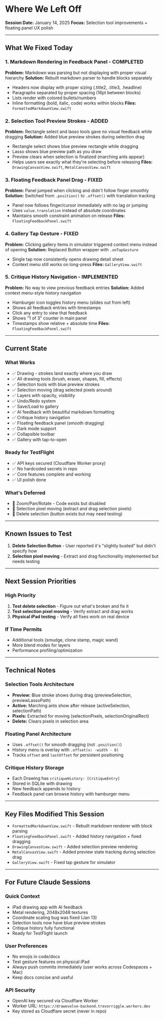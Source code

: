 # Where We Left Off

**Session Date:** January 14, 2025
**Focus:** Selection tool improvements + floating panel UX polish

---

## What We Fixed Today

### 1. Markdown Rendering in Feedback Panel - COMPLETED
**Problem:** Markdown was parsing but not displaying with proper visual hierarchy
**Solution:** Rebuilt markdown parser to handle blocks separately
- Headers now display with proper sizing (.title2, .title3, .headline)
- Paragraphs separated by proper spacing (16pt between blocks)
- Lists render with colored bullets/numbers
- Inline formatting (bold, italic, code) works within blocks
**Files:** `FormattedMarkdownView.swift`

### 2. Selection Tool Preview Strokes - ADDED
**Problem:** Rectangle select and lasso tools gave no visual feedback while dragging
**Solution:** Added blue preview strokes during selection drag
- Rectangle select shows blue preview rectangle while dragging
- Lasso shows blue preview path as you draw
- Preview clears when selection is finalized (marching ants appear)
- Helps users see exactly what they're selecting before releasing
**Files:** `DrawingCanvasView.swift`, `MetalCanvasView.swift`

### 3. Floating Feedback Panel Drag - FIXED
**Problem:** Panel jumped when clicking and didn't follow finger smoothly
**Solution:** Switched from `.position()` to `.offset()` with translation tracking
- Panel now follows finger/cursor immediately with no lag or jumping
- Uses `value.translation` instead of absolute coordinates
- Maintains smooth constraint animation on release
**Files:** `FloatingFeedbackPanel.swift`

### 4. Gallery Tap Gesture - FIXED
**Problem:** Clicking gallery items in simulator triggered context menu instead of opening
**Solution:** Replaced Button wrapper with `.onTapGesture`
- Single tap now consistently opens drawing detail sheet
- Context menu still works on long-press
**Files:** `GalleryView.swift`

### 5. Critique History Navigation - IMPLEMENTED
**Problem:** No way to view previous feedback entries
**Solution:** Added context menu-style history navigation
- Hamburger icon toggles history menu (slides out from left)
- Shows all feedback entries with timestamps
- Click any entry to view that feedback
- Shows "1 of 3" counter in main panel
- Timestamps show relative + absolute time
**Files:** `FloatingFeedbackPanel.swift`

---

## Current State

### What Works
- ✅ Drawing - strokes land exactly where you draw
- ✅ All drawing tools (brush, eraser, shapes, fill, effects)
- ✅ Selection tools with blue preview strokes
- ✅ Selection moving (drag selected pixels around)
- ✅ Layers with opacity, visibility
- ✅ Undo/Redo system
- ✅ Save/Load to gallery
- ✅ AI feedback with beautiful markdown formatting
- ✅ Critique history navigation
- ✅ Floating feedback panel (smooth dragging)
- ✅ Dark mode support
- ✅ Collapsible toolbar
- ✅ Gallery with tap-to-open

### Ready for TestFlight
- ✅ API keys secured (Cloudflare Worker proxy)
- ✅ No hardcoded secrets in repo
- ✅ Core features complete and working
- ✅ UI polish done

### What's Deferred
- 🚧 Zoom/Pan/Rotate - Code exists but disabled
- 🚧 Selection pixel moving (extract and drag selection pixels)
- 🚧 Delete selection (button exists but may need testing)

---

## Known Issues to Test

1. **Delete Selection Button** - User reported it's "slightly busted" but didn't specify how
2. **Selection pixel moving** - Extract and drag functionality implemented but needs testing

---

## Next Session Priorities

### High Priority
1. **Test delete selection** - Figure out what's broken and fix it
2. **Test selection pixel moving** - Verify extract and drag works
3. **Physical iPad testing** - Verify all fixes work on real device

### If Time Permits
- Additional tools (smudge, clone stamp, magic wand)
- More blend modes for layers
- Performance profiling/optimization

---

## Technical Notes

### Selection Tools Architecture
- **Preview:** Blue stroke shows during drag (previewSelection, previewLassoPath)
- **Active:** Marching ants show after release (activeSelection, selectionPath)
- **Pixels:** Extracted for moving (selectionPixels, selectionOriginalRect)
- **Delete:** Clears pixels in selection area

### Floating Panel Architecture
- Uses `.offset()` for smooth dragging (not `.position()`)
- History menu is overlay with `.offset(x: -width - 8)`
- Tracks `offset` and `lastOffset` for persistent positioning

### Critique History Storage
- Each Drawing has `critiqueHistory: [CritiqueEntry]`
- Stored in SQLite with drawing
- New feedback appends to history
- Feedback panel can browse history with hamburger menu

---

## Key Files Modified This Session

- `FormattedMarkdownView.swift` - Rebuilt markdown renderer with block parsing
- `FloatingFeedbackPanel.swift` - Added history navigation + fixed dragging
- `DrawingCanvasView.swift` - Added selection preview rendering
- `MetalCanvasView.swift` - Added preview state tracking during selection drag
- `GalleryView.swift` - Fixed tap gesture for simulator

---

## For Future Claude Sessions

### Quick Context
- iPad drawing app with AI feedback
- Metal rendering, 2048x2048 textures
- Coordinate scaling bug was fixed (Jan 13)
- Selection tools now have blue preview strokes
- Critique history fully functional
- Ready for TestFlight launch

### User Preferences
- No emojis in code/docs
- Test gesture features on physical iPad
- Always push commits immediately (user works across Codespaces + Mac)
- Keep docs concise and useful

### API Security
- OpenAI key secured via Cloudflare Worker
- Worker URL: `https://drawevolve-backend.trevorriggle.workers.dev`
- Key stored as Cloudflare secret (never in repo)
